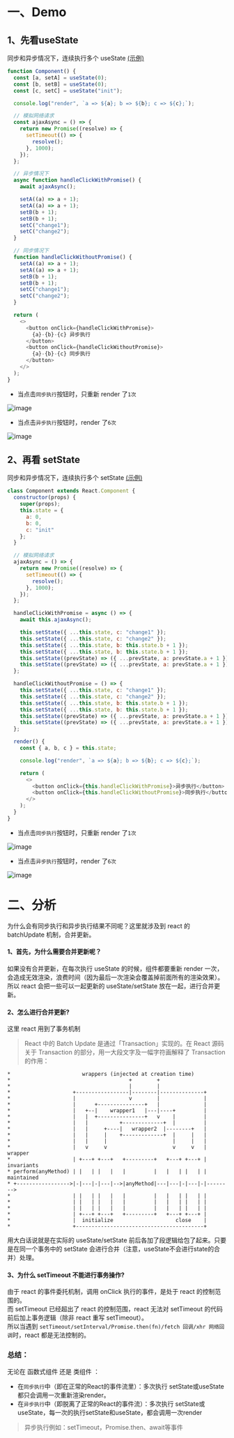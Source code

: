 

# 一、Demo

## 1、先看useState

同步和异步情况下，连续执行多个 useState [(示例)](https://codesandbox.io/s/does-react-batches-state-update-functions-when-using-hooks-forked-4gxr2?file=/src/index.js)

```js
function Component() {
  const [a, setA] = useState(0);
  const [b, setB] = useState(0);
  const [c, setC] = useState("init");

  console.log("render", `a => ${a}; b => ${b}; c => ${c};`);

  // 模拟网络请求
  const ajaxAsync = () => {
    return new Promise((resolve) => {
      setTimeout(() => {
        resolve();
      }, 1000);
    });
  };

  // 异步情况下
  async function handleClickWithPromise() {
    await ajaxAsync();

    setA((a) => a + 1);
    setA((a) => a + 1);
    setB(b + 1);
    setB(b + 1);
    setC("change1");
    setC("change2");
  }

  // 同步情况下
  function handleClickWithoutPromise() {
    setA((a) => a + 1);
    setA((a) => a + 1);
    setB(b + 1);
    setB(b + 1);
    setC("change1");
    setC("change2");
  }

  return (
    <>
      <button onClick={handleClickWithPromise}>
        {a}-{b}-{c} 异步执行
      </button>
      <button onClick={handleClickWithoutPromise}>
        {a}-{b}-{c} 同步执行
      </button>
    </>
  );
}
```
- 当点击`同步执行`按钮时，只重新 render 了`1次`

![image](https://github.com/Vuact/Blog/assets/74364990/a8e09022-63f0-4b5e-959d-22ed387323af)

- 当点击`异步执行`按钮时，render 了`6次`

![image](https://github.com/Vuact/Blog/assets/74364990/6702057b-fccf-43a4-bf59-8b41c38b3cb3)



## 2、再看 setState

同步和异步情况下，连续执行多个 setState [(示例)](https://codesandbox.io/s/does-react-batches-state-update-functions-when-using-hooks-forked-uleks?file=/src/index.js)

```js
class Component extends React.Component {
  constructor(props) {
    super(props);
    this.state = {
      a: 0,
      b: 0,
      c: "init"
    };
  }

  // 模拟网络请求
  ajaxAsync = () => {
    return new Promise((resolve) => {
      setTimeout(() => {
        resolve();
      }, 1000);
    });
  };

  handleClickWithPromise = async () => {
    await this.ajaxAsync();

    this.setState({ ...this.state, c: "change1" });
    this.setState({ ...this.state, c: "change2" });
    this.setState({ ...this.state, b: this.state.b + 1 });
    this.setState({ ...this.state, b: this.state.b + 1 });
    this.setState((prevState) => ({ ...prevState, a: prevState.a + 1 }));
    this.setState((prevState) => ({ ...prevState, a: prevState.a + 1 }));
  };

  handleClickWithoutPromise = () => {
    this.setState({ ...this.state, c: "change1" });
    this.setState({ ...this.state, c: "change2" });
    this.setState({ ...this.state, b: this.state.b + 1 });
    this.setState({ ...this.state, b: this.state.b + 1 });
    this.setState((prevState) => ({ ...prevState, a: prevState.a + 1 }));
    this.setState((prevState) => ({ ...prevState, a: prevState.a + 1 }));
  };

  render() {
    const { a, b, c } = this.state;

    console.log("render", `a => ${a}; b => ${b}; c => ${c};`);

    return (
      <>
        <button onClick={this.handleClickWithPromise}>异步执行</button>
        <button onClick={this.handleClickWithoutPromise}>同步执行</button>
      </>
    );
  }
}
```

- 当点击`同步执行`按钮时，只重新 render 了`1次`

![image](https://github.com/Vuact/Blog/assets/74364990/d999f9c2-ba1d-457b-93ad-b585d0c97c30)

- 当点击`异步执行`按钮时，render 了`6次`

![image](https://github.com/Vuact/Blog/assets/74364990/0e52ae51-151e-49a4-a563-f9e704bee3f8)


# 二、分析

为什么会有同步执行和异步执行结果不同呢？这里就涉及到 react 的 batchUpdate 机制，合并更新。

#### 1、首先，为什么需要合并更新呢？
  
如果没有合并更新，在每次执行 useState 的时候，组件都要重新 render 一次，会造成无效渲染，浪费时间（因为最后一次渲染会覆盖掉前面所有的渲染效果）。
所以 react 会把一些可以一起更新的 useState/setState 放在一起，进行合并更新。

#### 2、怎么进行合并更新?

这里 react 用到了事务机制
  
>React 中的 Batch Update 是通过「Transaction」实现的。在 React 源码关于 Transaction 的部分，用一大段文字及一幅字符画解释了 Transaction 的作用：

```
*                       wrappers (injected at creation time)
*                                      +        +
*                                      |        |
*                    +-----------------|--------|--------------+
*                    |                 v        |              |
*                    |      +---------------+   |              |
*                    |   +--|    wrapper1   |---|----+         |
*                    |   |  +---------------+   v    |         |
*                    |   |          +-------------+  |         |
*                    |   |     +----|   wrapper2  |--------+   |
*                    |   |     |    +-------------+  |     |   |
*                    |   |     |                     |     |   |
*                    |   v     v                     v     v   | wrapper
*                    | +---+ +---+   +---------+   +---+ +---+ | invariants
* perform(anyMethod) | |   | |   |   |         |   |   | |   | | maintained
* +----------------->|-|---|-|---|-->|anyMethod|---|---|-|---|-|-------->
*                    | |   | |   |   |         |   |   | |   | |
*                    | |   | |   |   |         |   |   | |   | |
*                    | |   | |   |   |         |   |   | |   | |
*                    | +---+ +---+   +---------+   +---+ +---+ |
*                    |  initialize                    close    |
*                    +-----------------------------------------+
```
用大白话说就是在实际的 useState/setState 前后各加了段逻辑给包了起来。只要是在同一个事务中的 setState 会进行合并（注意，useState不会进行state的合并）处理。

#### 3、为什么 setTimeout 不能进行事务操作?

由于 react 的事件委托机制，调用 onClick 执行的事件，是处于 react 的控制范围的。<br>
而 setTimeout 已经超出了 react 的控制范围，react 无法对 setTimeout 的代码前后加上事务逻辑（除非 react 重写 setTimeout）。<br>
所以当遇到 `setTimeout/setInterval/Promise.then(fn)/fetch 回调/xhr 网络回调`时，react 都是无法控制的。
  


### 总结：

无论在 函数式组件 还是 类组件 ：
- 在`同步执行`中（即在正常的React的事件流里）：多次执行 setState或useState 都只会调用一次重新渲染render。
- 在`异步执行`中（即脱离了正常的React的事件流）：多次执行 setState或useState，每一次的执行setState和useState，都会调用一次render

>异步执行例如：setTimeout，Promise.then、await等事件

